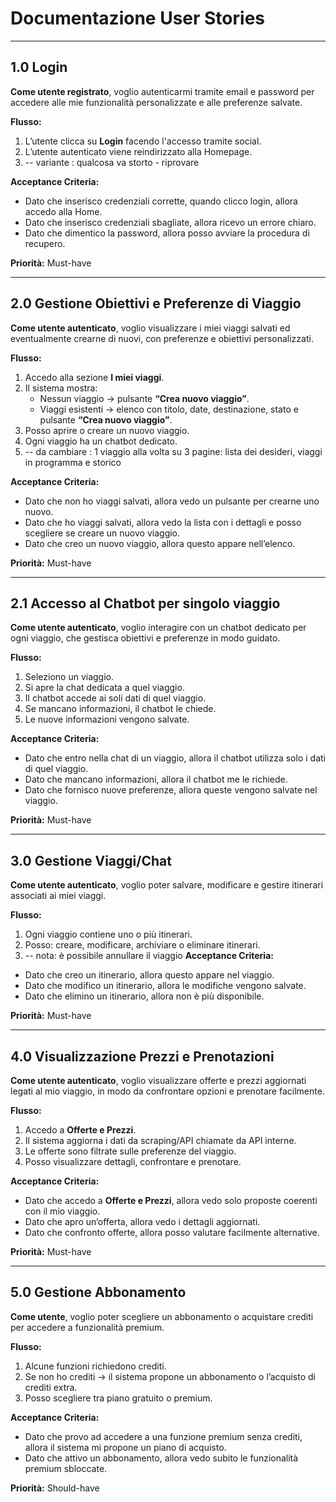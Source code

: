 # Documentazione User Stories

---

## 1.0 Login  
**Come utente registrato**, voglio autenticarmi tramite email e password per accedere alle mie funzionalità personalizzate e alle preferenze salvate.  

**Flusso:**  
1. L’utente clicca su **Login** facendo l'accesso tramite social.  
2. L’utente autenticato viene reindirizzato alla Homepage.
3. -- variante : qualcosa va storto - riprovare

**Acceptance Criteria:**  
- Dato che inserisco credenziali corrette, quando clicco login, allora accedo alla Home.  
- Dato che inserisco credenziali sbagliate, allora ricevo un errore chiaro.  
- Dato che dimentico la password, allora posso avviare la procedura di recupero.  

**Priorità:** Must-have  

---

## 2.0 Gestione Obiettivi e Preferenze di Viaggio  
**Come utente autenticato**, voglio visualizzare i miei viaggi salvati ed eventualmente crearne di nuovi, con preferenze e obiettivi personalizzati.  

**Flusso:**  
1. Accedo alla sezione **I miei viaggi**.  
2. Il sistema mostra:  
   - Nessun viaggio -> pulsante **“Crea nuovo viaggio”**.  
   - Viaggi esistenti -> elenco con titolo, date, destinazione, stato e pulsante **“Crea nuovo viaggio”**.  
3. Posso aprire o creare un nuovo viaggio.  
4. Ogni viaggio ha un chatbot dedicato.  
5. -- da cambiare : 1 viaggio alla volta su 3 pagine: lista dei desideri, viaggi in programma e storico

**Acceptance Criteria:**  
- Dato che non ho viaggi salvati, allora vedo un pulsante per crearne uno nuovo.  
- Dato che ho viaggi salvati, allora vedo la lista con i dettagli e posso scegliere se creare un nuovo viaggio.  
- Dato che creo un nuovo viaggio, allora questo appare nell’elenco.  

**Priorità:** Must-have  

---

## 2.1 Accesso al Chatbot per singolo viaggio  
**Come utente autenticato**, voglio interagire con un chatbot dedicato per ogni viaggio, che gestisca obiettivi e preferenze in modo guidato.  

**Flusso:**  
1. Seleziono un viaggio.  
2. Si apre la chat dedicata a quel viaggio.  
3. Il chatbot accede ai soli dati di quel viaggio.  
4. Se mancano informazioni, il chatbot le chiede.  
5. Le nuove informazioni vengono salvate.  

**Acceptance Criteria:**  
- Dato che entro nella chat di un viaggio, allora il chatbot utilizza solo i dati di quel viaggio.  
- Dato che mancano informazioni, allora il chatbot me le richiede.  
- Dato che fornisco nuove preferenze, allora queste vengono salvate nel viaggio.  

**Priorità:** Must-have  

---

## 3.0 Gestione Viaggi/Chat  
**Come utente autenticato**, voglio poter salvare, modificare e gestire itinerari associati ai miei viaggi.  

**Flusso:**  
1. Ogni viaggio contiene uno o più itinerari.  
2. Posso: creare, modificare, archiviare o eliminare itinerari.  
3. -- nota: è possibile annullare il viaggio 
**Acceptance Criteria:**  
- Dato che creo un itinerario, allora questo appare nel viaggio.  
- Dato che modifico un itinerario, allora le modifiche vengono salvate.  
- Dato che elimino un itinerario, allora non è più disponibile.  

**Priorità:** Must-have  

---

## 4.0 Visualizzazione Prezzi e Prenotazioni  
**Come utente autenticato**, voglio visualizzare offerte e prezzi aggiornati legati al mio viaggio, in modo da confrontare opzioni e prenotare facilmente.  

**Flusso:**  
1. Accedo a **Offerte e Prezzi**.  
2. Il sistema aggiorna i dati da scraping/API chiamate da API interne. 
3. Le offerte sono filtrate sulle preferenze del viaggio.  
4. Posso visualizzare dettagli, confrontare e prenotare.  

**Acceptance Criteria:**  
- Dato che accedo a **Offerte e Prezzi**, allora vedo solo proposte coerenti con il mio viaggio.  
- Dato che apro un’offerta, allora vedo i dettagli aggiornati.  
- Dato che confronto offerte, allora posso valutare facilmente alternative.  

**Priorità:** Must-have  

---

## 5.0 Gestione Abbonamento  
**Come utente**, voglio poter scegliere un abbonamento o acquistare crediti per accedere a funzionalità premium.  

**Flusso:**  
1. Alcune funzioni richiedono crediti.  
2. Se non ho crediti -> il sistema propone un abbonamento o l’acquisto di crediti extra.  
3. Posso scegliere tra piano gratuito o premium.  

**Acceptance Criteria:**  
- Dato che provo ad accedere a una funzione premium senza crediti, allora il sistema mi propone un piano di acquisto.  
- Dato che attivo un abbonamento, allora vedo subito le funzionalità premium sbloccate.  

**Priorità:** Should-have
